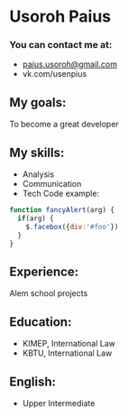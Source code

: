 # Usoroh Paius
### You can contact me at:
* paius.usoroh@gmail.com
* vk.com/usenpius
## My goals:
To become a great developer
## My skills:
* Analysis
* Communication
* Tech
Code example:
```javascript
function fancyAlert(arg) {
  if(arg) {
    $.facebox({div:'#foo'})
  }
}
```
## Experience: 
Alem school projects
## Education:
* KIMEP, International Law
* KBTU, International Law
## English:
* Upper Intermediate
